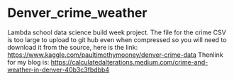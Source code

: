 # Denver_crime_weather
Lambda school data science build week project.
The file for the crime CSV is too large to upload to git hub even when compressed so you will need to download it from the source, here is the link:
https://www.kaggle.com/paultimothymooney/denver-crime-data
Thenlink for my blog is:
https://calculatedalterations.medium.com/crime-and-weather-in-denver-40b3c3fbdbb4
